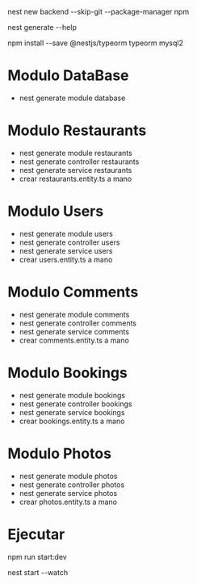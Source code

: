 nest new backend --skip-git --package-manager npm

nest generate --help

npm install --save @nestjs/typeorm typeorm mysql2

# Modulo DataBase
* nest generate module database

# Modulo Restaurants
* nest generate module restaurants
* nest generate controller restaurants
* nest generate service restaurants
* crear restaurants.entity.ts a mano

# Modulo Users
* nest generate module users
* nest generate controller users
* nest generate service users
* crear users.entity.ts a mano

# Modulo Comments
* nest generate module comments
* nest generate controller comments
* nest generate service comments
* crear comments.entity.ts a mano

# Modulo Bookings
* nest generate module bookings
* nest generate controller bookings
* nest generate service bookings
* crear bookings.entity.ts a mano

# Modulo Photos
* nest generate module photos
* nest generate controller photos
* nest generate service photos
* crear photos.entity.ts a mano



# Ejecutar
npm run start:dev

nest start --watch